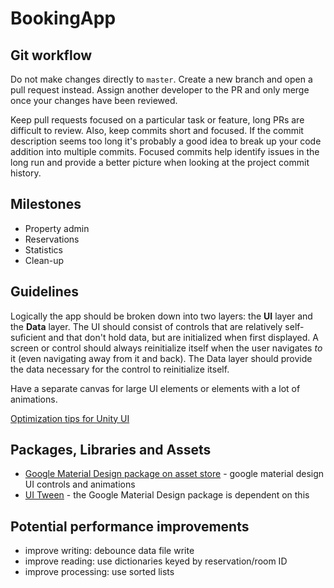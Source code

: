 # BookingApp

## Git workflow

Do not make changes directly to `master`. Create a new branch and open a pull request instead. Assign another developer to the PR and only merge once your changes have been reviewed.

Keep pull requests focused on a particular task or feature, long PRs are difficult to review. Also, keep commits short and focused. If the commit description seems too long it's probably a good idea to break up your code addition into multiple commits. Focused commits help identify issues in the long run and provide a better picture when looking at the project commit history.

## Milestones

* Property admin
* Reservations
* Statistics
* Clean-up

## Guidelines

Logically the app should be broken down into two layers: the __UI__ layer and the __Data__ layer. The UI should consist of controls that are relatively self-suficient and that don't hold data, but are initialized when first displayed. A screen or control should always reinitialize itself when the user navigates _to_ it (even navigating away from it and back). The Data layer should provide the data necessary for the control to reinitialize itself.

Have a separate canvas for large UI elements or elements with a lot of animations.

[Optimization tips for Unity UI](https://unity3d.com/how-to/unity-ui-optimization-tips)

## Packages, Libraries and Assets

* [Google Material Design package on asset store](https://assetstore.unity.com/packages/tools/particles-effects/google-material-design-47141) - google material design UI controls and animations
* [UI Tween](https://assetstore.unity.com/packages/tools/animation/ui-tween-38583) - the Google Material Design package is dependent on this

## Potential performance improvements

* improve writing: debounce data file write
* improve reading: use dictionaries keyed by reservation/room ID
* improve processing: use sorted lists
